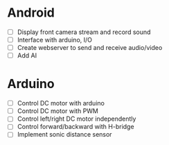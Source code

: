 # Android
- [ ] Display front camera stream and record sound
- [ ] Interface with arduino, I/O
- [ ] Create webserver to send and receive audio/video
- [ ] Add AI

# Arduino
- [ ] Control DC motor with arduino
- [ ] Control DC motor with PWM
- [ ] Control left/right DC motor independently
- [ ] Control forward/backward with H-bridge
- [ ] Implement sonic distance sensor
